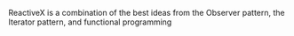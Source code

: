 ReactiveX is a combination of the best ideas from the Observer pattern, the Iterator pattern, and functional programming
